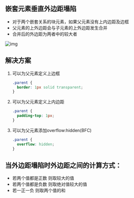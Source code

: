 ## 嵌套元素垂直外边距塌陷

- 对于两个嵌套关系的块元素，如果父元素没有上内边距及边框
- 父元素的上外边距会与子元素的上外边距发生合并
- 合并后的外边距为两者中的较大者

![img](/Users/zhang/blog/img_1621909551046.png)

## 解决方案

1. 可以为父元素定义上边框

   ```css
   .parent {
     border: 1px solid transparent;
   }
   ```

2. 可以为父元素定义上内边距

   ```css
   .parent {
     padding-top: 1px;
   }
   ```

3. 可以为父元素添加overflow:hidden(BFC)

   ```css
   .parent {
     overflow: hidden;
   }
   ```

## 当外边距塌陷时外边距之间的计算方式：

- 若两个值都是正数 则取较大的值
- 若两个值都是负数 则取绝对值较大的值
- 若一正一负 则取两个值的和